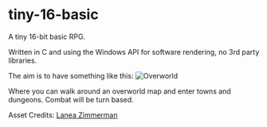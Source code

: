 # tiny-16-basic
A tiny 16-bit basic RPG.

Written in C and using the Windows API for software rendering, no 3rd party libraries.

The aim is to have something like this:
![Overworld](https://github.com/JamieSandell/tiny-16-basic/images/overworld.png)

Where you can walk around an overworld map and enter towns and dungeons.
Combat will be turn based.

Asset Credits:
[Lanea Zimmerman](https://opengameart.org/content/tiny-16-basic)